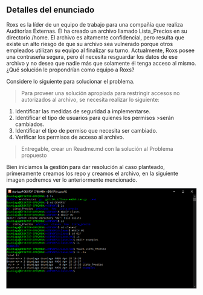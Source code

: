 ## Detalles del enunciado

Roxs es la líder de un equipo de trabajo para una compañía que realiza Auditorías Externas. Él ha creado un archivo llamado Lista_Precios en su directorio /home. El archivo es altamente confidencial, pero resulta que existe un alto riesgo de que su archivo sea vulnerado porque otros empleados utilizan su equipo al finalizar su turno. Actualmente, Roxs posee una contraseña segura, pero él necesita resguardar los datos de ese archivo y no desea que nadie más que solamente él tenga acceso al mismo. ¿Qué solución le propondrían como equipo a Roxs?

Considere lo siguiente para solucionar el problema.

>Para proveer una solución apropiada para restringir accesos no autorizados al archivo, se necesita realizar lo siguiente:

1.  Identificar las medidas de seguridad a implementarse.
2.  Identificar el tipo de usuarios para quienes los permisos >serán cambiados.
3.  Identificar el tipo de permiso que necesita ser cambiado.
4.  Verificar los permisos de acceso al archivo.

>Entregable, crear un Readme.md con la solución al Problema propuesto

Bien iniciamos la gestión para dar resolución al caso planteado, primeramente creamos los repo y creamos el archivo, en la siguiente imagen podremos ver lo anteriormente mencionado. 

![Creacion archivo y enrutado](images/1.png "Creación")